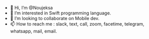 - 👋 Hi, I’m @Noujeksa
- 👀 I’m interested in Swift programming language.
- 💞️ I’m looking to collaborate on Mobile dev.
- 📫 How to reach me : slack, text, call, zoom, facetime, telegram, whatsapp, mail, email.

<!---
Noujeksa/Noujeksa is a ✨ special ✨ repository because its `README.md` (this file) appears on your GitHub profile.
You can click the Preview link to take a look at your changes.
--->
